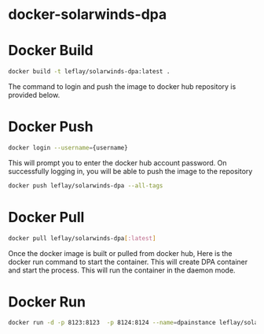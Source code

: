 # docker-solarwinds-dpa

# Docker Build

```sh
docker build -t leflay/solarwinds-dpa:latest .
```
The command to login and push the image to docker hub repository is provided below.

# Docker Push 
```sh
docker login --username={username}
```
This will prompt you to enter the docker hub account password. On successfully logging in, you will be able to push the image to the repository 

```sh
docker push leflay/solarwinds-dpa --all-tags
```

# Docker Pull 
```sh
docker pull leflay/solarwinds-dpa[:latest]
```
 
Once the docker image is built or pulled from docker hub, Here is the docker run command to start the container. This will create DPA container and start the process. This will run the container in the daemon mode.

# Docker Run

```sh
docker run -d -p 8123:8123  -p 8124:8124 --name=dpainstance leflay/solarwinds-dpa:latest
```